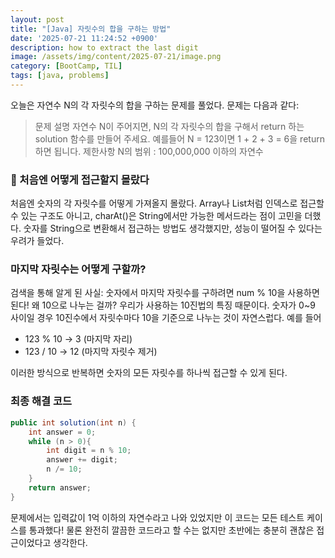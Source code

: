 ```yaml
---
layout: post
title: "[Java] 자릿수의 합을 구하는 방법"
date: '2025-07-21 11:24:52 +0900'
description: how to extract the last digit
image: /assets/img/content/2025-07-21/image.png
category: [BootCamp, TIL]
tags: [java, problems]
---
```


오늘은 자연수 N의 각 자릿수의 합을 구하는 문제를 풀었다.
문제는 다음과 같다:

> 문제 설명
자연수 N이 주어지면, N의 각 자릿수의 합을 구해서 return 하는 solution 함수를 만들어 주세요.
예를들어 N = 123이면 1 + 2 + 3 = 6을 return 하면 됩니다.
제한사항
N의 범위 : 100,000,000 이하의 자연수

### 🤔 처음엔 어떻게 접근할지 몰랐다

처음엔 숫자의 각 자릿수를 어떻게 가져올지 몰랐다.
Array나 List처럼 인덱스로 접근할 수 있는 구조도 아니고, charAt()은 String에서만 가능한 메서드라는 점이 고민을 더했다.
숫자를 String으로 변환해서 접근하는 방법도 생각했지만, 성능이 떨어질 수 있다는 우려가 들었다.

### 마지막 자릿수는 어떻게 구할까?
검색을 통해 알게 된 사실: 숫자에서 마지막 자릿수를 구하려면 num % 10을 사용하면 된다!
왜 10으로 나누는 걸까? 우리가 사용하는 10진법의 특징 때문이다. 숫자가 0~9 사이일 경우 10진수에서 자릿수마다 10을 기준으로 나누는 것이 자연스럽다.
예를 들어

- 123 % 10 → 3 (마지막 자리)
- 123 / 10 → 12 (마지막 자릿수 제거)

이러한 방식으로 반복하면 숫자의 모든 자릿수를 하나씩 접근할 수 있게 된다.

### 최종 해결 코드

``` java
public int solution(int n) {
    int answer = 0;
    while (n > 0){
        int digit = n % 10;
        answer += digit;
        n /= 10;
    }
    return answer;
}
```

문제에서는 입력값이 1억 이하의 자연수라고 나와 있었지만 이 코드는 모든 테스트 케이스를 통과했다!
물론 완전히 깔끔한 코드라고 할 수는 없지만 초반에는 충분히 괜찮은 접근이었다고 생각한다.